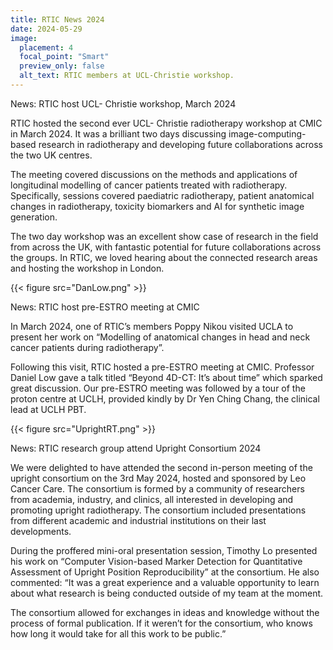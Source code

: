 ```yaml
---
title: RTIC News 2024
date: 2024-05-29
image:
  placement: 4
  focal_point: "Smart"
  preview_only: false
  alt_text: RTIC members at UCL-Christie workshop.
---
```


News: RTIC host UCL- Christie workshop, March 2024

RTIC hosted the second ever UCL- Christie radiotherapy workshop at CMIC in March 2024. It was a brilliant two days discussing image-computing-based research in radiotherapy and developing future collaborations across the two UK centres.

The meeting covered discussions on the methods and applications of longitudinal modelling of cancer patients treated with radiotherapy. Specifically, sessions covered paediatric radiotherapy, patient anatomical changes in radiotherapy, toxicity biomarkers and AI for synthetic image generation.

The two day workshop was an excellent show case of research in the field from across the UK, with fantastic potential for future collaborations across the groups. In RTIC, we loved hearing about the connected research areas and hosting the workshop in London.


{{< figure src="DanLow.png" >}}


News: RTIC host pre-ESTRO meeting at CMIC

In March 2024, one of RTIC’s members Poppy Nikou visited UCLA to present her work on “Modelling of anatomical changes in head and neck cancer patients during radiotherapy”. 


Following this visit, RTIC hosted a pre-ESTRO meeting at CMIC. Professor Daniel Low gave a talk titled “Beyond 4D-CT: It’s about time” which sparked great discussion. Our pre-ESTRO meeting was followed by a tour of the proton centre at UCLH, provided kindly by Dr Yen Ching Chang, the clinical lead at UCLH PBT.


{{< figure src="UprightRT.png" >}}

News: RTIC research group attend Upright Consortium 2024

We were delighted to have attended the second in-person meeting of the upright consortium on the 3rd May 2024, hosted and sponsored by Leo Cancer Care. The consortium is formed by a community of researchers from academia, industry, and clinics, all interested in developing and promoting upright radiotherapy. The consortium included presentations from different academic and industrial institutions on their last developments.

During the proffered mini-oral presentation session, Timothy Lo presented his work on “Computer Vision-based Marker Detection for Quantitative Assessment of Upright Position Reproducibility” at the consortium. He also commented: “It was a great experience and a valuable opportunity to learn about what research is being conducted outside of my team at the moment.

The consortium allowed for exchanges in ideas and knowledge without the process of formal publication. If it weren’t for the consortium, who knows how long it would take for all this work to be public.”
